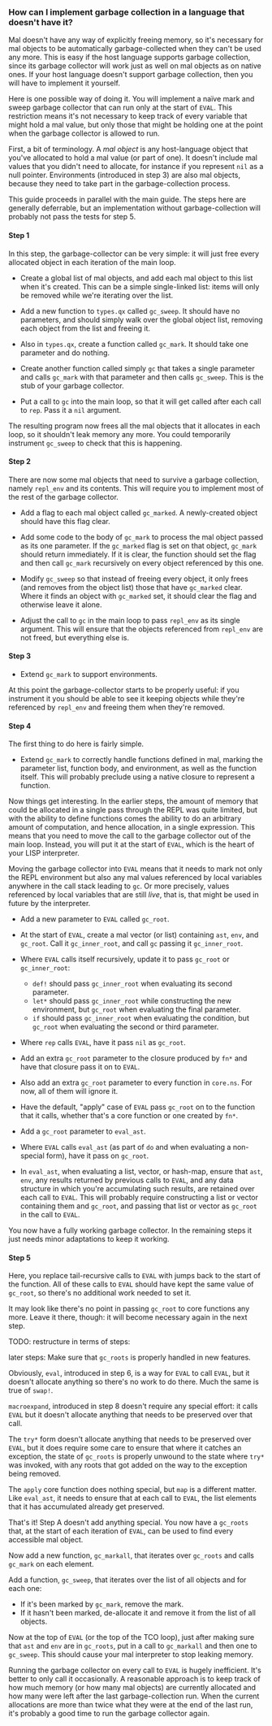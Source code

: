 ### How can I implement garbage collection in a language that doesn't have it?

Mal doesn't have any way of explicitly freeing memory, so it's
necessary for mal objects to be automatically garbage-collected when
they can't be used any more.  This is easy if the host language
supports garbage collection, since its garbage collector will work
just as well on mal objects as on native ones.  If your host language
doesn't support garbage collection, then you will have to implement it
yourself.

Here is one possible way of doing it.  You will implement a naïve mark
and sweep garbage collector that can run only at the start of `EVAL`.
This restriction means it's not necessary to keep track of every
variable that might hold a mal value, but only those that might be
holding one at the point when the garbage collector is allowed to run.

First, a bit of terminology.  A _mal object_ is any host-language
object that you've allocated to hold a mal value (or part of one).  It
doesn't include mal values that you didn't need to allocate, for
instance if you represent `nil` as a null pointer.  Environments
(introduced in step 3) are
also mal objects, because they need to take part in the
garbage-collection process.

This guide proceeds in parallel with the main guide.  The steps here
are generally deferrable, but an implementation without
garbage-collection will probably not pass the tests for step 5.

#### Step 1

In this step, the garbage-collector can be very simple: it will just
free every allocated object in each iteration of the main loop.

* Create a global list of mal objects, and add each mal object
  to this list when it's created.  This can be a simple single-linked
  list: items will only be removed while we're iterating over the list.

* Add a new function to `types.qx` called `gc_sweep`.  It should have no
  parameters, and should simply walk over the global object list,
  removing each object from the list and freeing it.

* Also in `types.qx`, create a function called `gc_mark`.  It should
  take one parameter and do nothing.

* Create
  another function called simply `gc` that takes a single parameter and
  calls `gc_mark` with that parameter and then calls `gc_sweep`.  This
  is the stub of your garbage collector.

* Put a call to `gc` into the main loop, so that it will get
  called after each call to `rep`.  Pass it a `nil` argument.

The resulting program now frees all the mal objects that it allocates
in each loop, so it shouldn't leak memory any more.  You could
temporarily instrument `gc_sweep` to check that this is happening.

#### Step 2

There are now some mal objects that need to survive a garbage
collection, namely `repl_env` and its contents.  This will require you
to implement most of the rest of the garbage collector.

* Add a flag to each mal object called `gc_marked`.  A newly-created
  object should have this flag clear.

* Add some code to the body of `gc_mark` to process the mal object passed
  as its one parameter.
  If the `gc_marked` flag is set on that
  object, `gc_mark` should return immediately.  If it is clear,
  the function should set the flag and then call `gc_mark` recursively
  on every object referenced by this one.

* Modify `gc_sweep` so that instead of freeing every object, it only
  frees (and removes from the object list) those that have `gc_marked`
  clear.  Where it finds an object with `gc_marked` set, it should clear
  the flag and otherwise leave it alone.

* Adjust the call to `gc` in the main loop to pass `repl_env` as its
  single argument.  This will ensure that the objects referenced from
  `repl_env` are not freed, but everything else is.

#### Step 3

* Extend `gc_mark` to support environments.

At this point the garbage-collector starts to be
properly useful: if you instrument it you should be able to see it
keeping objects while they're referenced by `repl_env` and freeing
them when they're removed.

#### Step 4

The first thing to do here is fairly simple.

* Extend `gc_mark` to correctly handle functions defined in mal,
  marking the parameter list, function body, and environment, as well
  as the function itself.  This will probably preclude using a native
  closure to represent a function.

Now things get interesting.  In the earlier steps, the amount of
memory that could be allocated in a single pass through the REPL was
quite limited, but with the ability to define functions comes the
ability to do an arbitrary amount of computation, and hence
allocation, in a single expression.
This means that you need to move the call to
the garbage collector out of the main loop.  Instead, you will put it
at the start of `EVAL`, which is the heart of your LISP interpreter.

Moving the garbage collector into `EVAL` means that it needs to mark
not only the REPL environment but also any mal values referenced by
local variables anywhere in the call stack leading to `gc`.  Or more
precisely, values referenced by local variables that are still _live_,
that is, that might be used in future by the interpreter.

* Add a new parameter to `EVAL` called `gc_root`.

* At the start of `EVAL`, create a mal vector (or list) containing
  `ast`, `env`, and `gc_root`.  Call it `gc_inner_root`, and call
  `gc` passing it `gc_inner_root`.

* Where `EVAL` calls itself recursively, update it to pass `gc_root`
  or `gc_inner_root`:

  * `def!` should pass `gc_inner_root` when evaluating its second
    parameter.
  * `let*` should pass `gc_inner_root` while constructing the new
    environment, but `gc_root` when evaluating the final parameter.
  * `if` should pass `gc_inner_root` when evaluating the condition,
    but `gc_root` when evaluating the second or third parameter.

* Where `rep` calls `EVAL`, have it pass `nil` as `gc_root`.

* Add an extra `gc_root` parameter to the closure produced by `fn*`
  and have that closure pass it on to `EVAL`.

* Also add an extra `gc_root` parameter to every function in
  `core.ns`.  For now, all of them will ignore it.

* Have the default, "apply" case of `EVAL` pass `gc_root` on to the
  function that it calls, whether that's a core function or one
  created by `fn*`.

* Add a `gc_root` parameter to `eval_ast`.

* Where `EVAL` calls `eval_ast` (as part of `do` and when evaluating a
  non-special form), have it pass on `gc_root`.

* In `eval_ast`, when evaluating a list, vector, or hash-map, ensure
  that `ast`, `env`, any results returned by previous calls to `EVAL`, and
  any data structure in which you're accumulating such results, are
  retained over each call to `EVAL`.  This will probably require
  constructing a list or vector containing them and `gc_root`, and
  passing that list or vector as `gc_root` in the call to `EVAL`.

You now have a fully working garbage collector.  In the remaining
steps it just needs minor adaptations to keep it working.

#### Step 5

Here, you replace tail-recursive calls to `EVAL` with jumps back to
the start of the function.  All of these calls to `EVAL` should have
kept the same value of `gc_root`, so there's no additional work needed
to set it.

It may look like there's no point in passing `gc_root` to core
functions any more.  Leave it there, though: it will become necessary
again in the next step.

TODO: restructure in terms of steps:

later steps: Make sure that `gc_roots` is properly handled in new
features.

Obviously, `eval`, introduced in step 6, is a way for `EVAL` to call
`EVAL`, but it doesn't allocate anything so there's no work to do
there.  Much the same is true of `swap!`.

`macroexpand`, introduced in step 8 doesn't require any special
effort: it calls `EVAL` but it doesn't allocate anything that needs to
be preserved over that call.

The `try*` form doesn't allocate anything that needs to be preserved
over `EVAL`, but it does require some care to ensure that where it
catches an exception, the state of `gc_roots` is properly unwound to
the state where `try*` was invoked, with any roots that got added on
the way to the exception being removed.

The `apply` core function does nothing special, but `map` is a
different matter.  Like `eval_ast`, it needs to ensure that at each
call to `EVAL`, the list elements that it has accumulated already get
preserved.

That's it!  Step A doesn't add anything special.  You now have a
`gc_roots` that, at the start of each iteration of `EVAL`, can be used
to find every accessible mal object.

Now add a new function, `gc_markall`, that iterates over `gc_roots`
and calls `gc_mark` on each element.

Add a function, `gc_sweep`, that iterates over the list of all objects
and for each one:

* If it's been marked by `gc_mark`, remove the mark.
* If it hasn't been marked, de-allocate it and remove it from the list
  of all objects.

Now at the top of `EVAL` (or the top of the TCO loop), just after
making sure that `ast` and `env` are in `gc_roots`, put in a call to
`gc_markall` and then one to `gc_sweep`.  This should cause your mal
interpreter to stop leaking memory.

Running the garbage collector on every call to `EVAL` is hugely
inefficient.  It's better to only call it occasionally.  A reasonable
approach is to keep track of how much memory (or how many mal objects) are
currently allocated and how many were left after the last
garbage-collection run.  When the current allocations are more than
twice what they were at the end of the last run, it's probably a good
time to run the garbage collector again.
